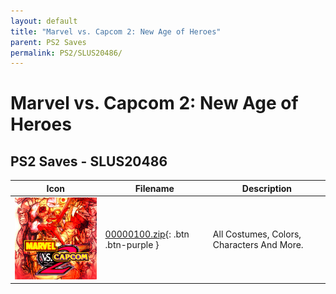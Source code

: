 ```yaml
---
layout: default
title: "Marvel vs. Capcom 2: New Age of Heroes"
parent: PS2 Saves
permalink: PS2/SLUS20486/
---
```

# Marvel vs. Capcom 2: New Age of Heroes

## PS2 Saves - SLUS20486

| Icon | Filename | Description |
|------|----------|-------------|
| ![Marvel vs. Capcom 2: New Age of Heroes](icon0.png) | [00000100.zip](00000100.zip){: .btn .btn-purple } | All Costumes, Colors, Characters And More. |
